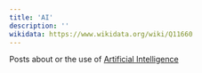```yaml
---
title: 'AI'
description: ''
wikidata: https://www.wikidata.org/wiki/Q11660
---
```


Posts about or the use of [Artificial Intelligence](https://de.wikipedia.org/wiki/K%C3%BCnstliche_Intelligenz)

